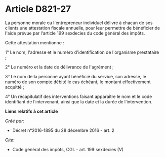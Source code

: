 # Article D821-27

La personne morale ou l'entrepreneur individuel délivre à chacun de ses clients une attestation fiscale annuelle, pour leur
permettre de bénéficier de l'aide prévue par l'article 199 sexdecies du code général des impôts. 

Cette attestation mentionne : 

1° Le nom, l'adresse et le numéro d'identification de l'organisme prestataire ; 

2° Le numéro et la date de délivrance de l'agrément ; 

3° Le nom de la personne ayant bénéficié du service, son adresse, le numéro de son compte débité le cas échéant, le montant
effectivement acquitté ; 

4° Un récapitulatif des interventions faisant apparaître le nom et le code identifiant de l'intervenant, ainsi que la date et
la durée de l'intervention.

**Liens relatifs à cet article**

_Créé par_:

  - Décret n°2016-1895 du 28 décembre 2016 - art. 2

_Cite_:

  - Code général des impôts, CGI. - art. 199 sexdecies (V)
